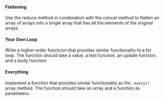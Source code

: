 #### Flattening 
Use the reduce method in combination with the concat method to flatten an array of arrays into a single array that has all the elements of the original arrays

#### Your Own Loop 
Write a higher-order functcion that provides similar functionality to a for loop. The function should take a value, a test function, an update function, and a body function.

#### Everything 
Implement a function that provides similar functionality as the `.every()` array method. The function should take an array and a function as parameters.